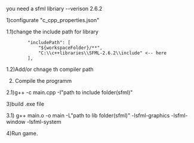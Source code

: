 you need a sfml libriary --verison 2.6.2

1)configurate "c_cpp_properties.json" 

1.1)change the include path for library

            "includePath": [
                "${workspaceFolder}/**",
                "C:\\c++libraries\\SFML-2.6.2\\include" <-- here
            ],

1.2)Add/or chnage th compiler path

2) Compile the programm

2.1)g++ -c main.cpp -I"path to include folder(sfml)"

3)build .exe file

3.1) g++ main.o -o main -L"path to lib folder(sfml)" -lsfml-graphics -lsfml-window -lsfml-system

4)Run game.
